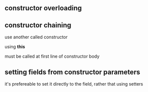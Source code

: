 ## constructor overloading

## constructor chaining

use another called constructor

using **this**

must be called at first line of constructor body

## setting fields from constructor parameters

it's prefereable to set it directly to the field, rather that using setters
